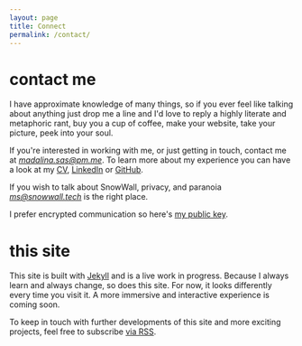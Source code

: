 ```yaml
---
layout: page
title: Connect
permalink: /contact/
---
```



# contact me
 I have approximate knowledge of many things, so if you ever feel like talking about anything just drop me a line and I'd love to reply a highly literate and metaphoric rant, buy you a cup of coffee, make your website, take your picture, peek into your soul.

If you're interested in working with me, or just getting in touch, contact me at *madalina.sas@pm.me*. To learn more about my experience you can have a look at my [CV](/assets/files/mis_cv.pdf), [LinkedIn](https://www.linkedin.com/in/madalina-sas-924130a9) or [GitHub](https://github.com/mearlboro).

If you wish to talk about SnowWall, privacy, and paranoia *ms@snowwall.tech* is the right place. 

I prefer encrypted communication so here's [my public key](/assets/files/mis.asc).


# this site
This site is built with [Jekyll](https://jekyllrb.com) and is a live work in progress. Because I always learn and always change, so does this site. For now, it looks differently every time you visit it. A more immersive and interactive experience is coming soon.

To keep in touch with further developments of this site and more exciting projects, feel free to subscribe [via RSS](/feed.xml).
